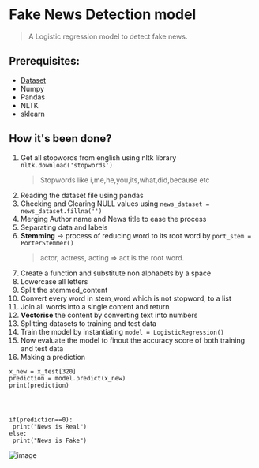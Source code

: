 # Fake News Detection model
> A Logistic regression model to detect fake news.

## Prerequisites:
- [Dataset](https://www.kaggle.com/datasets/jruvika/fake-news-detection)
- Numpy
- Pandas
- NLTK
- sklearn

## How it's been done?

1. Get all stopwords from english using nltk library  ```nltk.download('stopwords')```
    > Stopwords like i,me,he,you,its,what,did,because etc
2. Reading the dataset file using pandas
3. Checking and Clearing NULL values using  ```news_dataset = news_dataset.fillna('')```
4. Merging Author name and News title to ease the process
5. Separating data and labels
6. **Stemming** -> process of reducing word to its root word by ```port_stem = PorterStemmer()```
    > actor, actress, acting => act is the root word.
7. Create a function and substitute non alphabets by a space
8. Lowercase all letters
9. Split the stemmed_content
10. Convert every word in stem_word which is not stopword, to a list
11. Join all words into a single content and return
12. **Vectorise** the content by converting text into numbers
13. Splitting datasets to training and test data
14. Train the model by instantiating ```model = LogisticRegression()```
15. Now evaluate the model to finout the accuracy score of both training and test data
16. Making a prediction 
 ```
x_new = x_test[320]
prediction = model.predict(x_new)
print(prediction)




if(prediction==0):
  print("News is Real")
else:
  print("News is Fake")  
```
![image](https://github.com/vilasrhegde/fakeNewsDetection/assets/85540091/be490bd9-10ae-4346-882e-d51a2e243d79)
